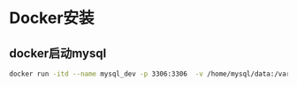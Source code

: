 # Docker安装

## docker启动mysql

```bash
docker run -itd --name mysql_dev -p 3306:3306  -v /home/mysql/data:/var/lib/mysql -e MYSQL_ROOT_PASSWORD=123456 mysql:8.0
```
